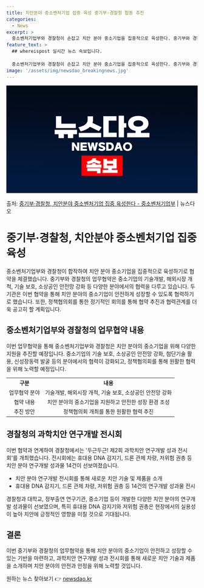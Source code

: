 ```yaml
---
title: 치안분야 중소벤처기업 집중 육성 중기부·경찰청 합동 추진
categories:
  - News
excerpt: >
  중소벤처기업부와 경찰청이 손잡고 치안 분야 중소기업을 집중적으로 육성한다. 중기부와 경찰청은 18일 경찰청 …
feature_text: >
  ## whereispost 실시간 뉴스 속보입니다.

  중소벤처기업부와 경찰청이 손잡고 치안 분야 중소기업을 집중적으로 육성한다. 중기부와 경찰청은 18일 경찰청 …
image: '/assets/img/newsdao_breakingnews.jpg'
---
```


![뉴스다오 속보](/assets/img/newsdao_breakingnews.jpg)

<p>출처: <a href="https://newsdao.kr/3615" rel="dofollow">중기부·경찰청, 치안분야 중소벤처기업 집중 육성한다 - 중소벤처기업부</a> | 뉴스다오</p>

<h1>중기부·경찰청, 치안분야 중소벤처기업 집중 육성</h1>
<p data-ke-size="size16">중소벤처기업부와 경찰청이 합작하여 치안 분야 중소기업을 집중적으로 육성하기로 협약을 체결했습니다. 중기부와 경찰청의 업무협약은 중소기업의 기술개발, 해외시장 개척, 기술 보호, 소상공인 안전망 강화 등 다양한 분야에서의 협력을 다루고 있습니다. 두 기관은 이번 협약을 통해 치안 분야의 중소기업이 안전하게 성장할 수 있도록 협력하기로 했습니다. 또한, 정책협의회를 통한 정기적인 회의를 통해 협약 추진과 협력관계를 더욱 공고히 할 계획입니다.</p>
<h2 data-ke-size="size26">중소벤처기업부와 경찰청의 업무협약 내용</h2>
<p data-ke-size="size16">이번 업무협약을 통해 중소벤처기업부와 경찰청은 치안 분야의 중소기업을 위해 다양한 지원을 추진할 예정입니다. 중소기업의 기술 보호, 소상공인 안전망 강화, 첨단기술 활용, 신성장동력 발굴 등의 분야에서의 협력이 강화되고, 정책협의회를 통해 원활한 협력을 위해 노력할 예정입니다.</p>
<table>
	<tr>
		<td style="text-align: center; height: 17px;"><b>구분</b></td>
		<td style="text-align: center; height: 17px;"><b>내용</b></td>
	</tr>
	<tr>
		<td style="text-align: center; height: 17px;">업무협약 분야</td>
		<td style="text-align: center; height: 17px;">기술개발, 해외시장 개척, 기술 보호, 소상공인 안전망 강화</td>
	</tr>
	<tr>
		<td style="text-align: center; height: 17px;">협약 내용</td>
		<td style="text-align: center; height: 17px;">치안 분야의 중소기업을 지원하고 안전한 성장 환경 조성</td>
	</tr>
	<tr>
		<td style="text-align: center; height: 17px;">추진 방안</td>
		<td style="text-align: center; height: 17px;">정책협의회 개최를 통한 원활한 협력 추진</td>
	</tr>
</table>
<h2 data-ke-size="size26">경찰청의 과학치안 연구개발 전시회</h2>
<p data-ke-size="size16">이번 협약과 연계하여 경찰청에서는 '두근두근! 제2회 과학치안 연구개발 성과 전시회'를 개최했습니다. 전시회에는 휴대용 DNA 감지기, 드론 관제 차량, 저위험 권총 등 치안 분야 연구개발 성과물 14건이 선보여졌습니다.</p>
<ul>
	<li>치안 분야 연구개발 전시회를 통해 새로운 치안 기술 및 제품을 소개</li>
	<li>휴대용 DNA 감지기, 드론 관제 차량, 저위험 권총 등 14건의 연구개발 성과물 전시</li>
</ul>
<p data-ke-size="size16">경찰청과 대학교, 정부출연 연구기관, 중소기업 등이 개발한 다양한 치안 분야의 연구개발 성과물이 선보였으며, 특히 휴대용 DNA 감지기와 저위험 권총은 현장에서의 실용성이 높아 치안에 긍정적인 영향을 미칠 것으로 기대됩니다.</p>
<h2 data-ke-size="size26">결론</h2>
<p data-ke-size="size16">이번 중기부와 경찰청의 업무협약을 통해 치안 분야의 중소기업이 안전하고 성장할 수 있는 기반을 마련하고, 과학치안 연구개발 성과 전시회를 통해 새로운 치안 기술과 제품을 소개하며 치안 분야의 안전과 안정을 위해 노력할 것입니다.</p>
<p data-ke-size="size16"></p> 

원하는 뉴스 찾아보기 👉 <a href="https://newsdao.kr" rel="dofollow">newsdao.kr</a>


